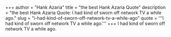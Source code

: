+++
author = "Hank Azaria"
title = "the best Hank Azaria Quote"
description = "the best Hank Azaria Quote: I had kind of sworn off network TV a while ago."
slug = "i-had-kind-of-sworn-off-network-tv-a-while-ago"
quote = '''I had kind of sworn off network TV a while ago.'''
+++
I had kind of sworn off network TV a while ago.
